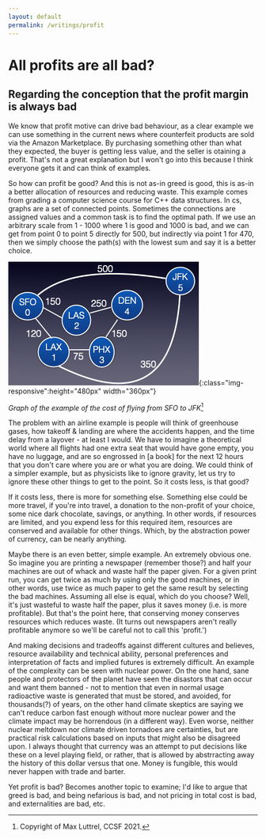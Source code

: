 ```yaml
---
layout: default
permalink: /writings/profit
---
```


# All profits are all bad?
## Regarding the conception that the profit margin is always bad

We know that profit motive can drive bad behaviour, as a clear example we can use something in the current news where counterfeit products are sold via the Amazon Marketplace. By purchasing something other than what they expected, the buyer is getting less value, and the seller is otaining a profit. That's not a great explanation but I won't go into this because I think everyone gets it and can think of examples.

So how can profit be good? And this is not as-in greed is good, this is as-in a better allocation of resources and reducing waste. This example comes from grading a computer science course for C++ data structures. In cs, graphs are a set of connected points. Sometimes the connections are assigned values and a common task is to find the optimal path. If we use an arbitrary scale from 1 - 1000 where 1 is good and 1000 is bad, and we can get from point 0 to point 5 directly for 500, but indirectly via point 1 for 470, then we simply choose the path(s) with the lowest sum and say it is a better choice. 

![graph](/assets/img/writings/profit/graph.png "A weighted graph of hypothetical airline flights"){:class="img-responsive":height="480px" width="360px"}

*Graph of the example of the cost of flying from SFO to JFK*[^1]

The problem with an airline example is people will think of greenhouse gases, how takeoff & landing are where the accidents happen, and the time delay from a layover - at least I would. We have to imagine a theoretical world where all flights had one extra seat that would have gone empty, you have no luggage, and are so engrossed in [a book] for the next 12 hours that you don't care where you are or what you are doing. We could think of a simpler example, but as physicists like to ignore gravity, let us try to ignore these other things to get to the point. So it costs less, is that good?

If it costs less, there is more for something else. Something else could be more travel, if you're into travel, a donation to the non-profit of your choice, some nice dark chocolate, savings, or anything. In other words, if resources are limited, and you expend less for this required item, resources are conserved and available for other things. Which, by the abstraction power of currency, can be nearly anything.

Maybe there is an even better, simple example. An extremely obvious one. So imagine you are printing a newspaper (remember those?) and half your machines are out of whack and waste half the paper given. For a given print run, you can get twice as much by using only the good machines, or in other words, use twice as much paper to get the same result by selecting the bad machines. Assuming all else is equal, which do you choose? Well, it's just wasteful to waste half the paper, plus it saves money (i.e. is more profitable). But that's the point here, that conserving money conserves resources which reduces waste. (It turns out newspapers aren't really profitable anymore so we'll be careful not to call this 'profit.')

And making decisions and tradeoffs against different cultures and believes, resource availability and technical ability, personal preferences and interpretation of facts and implied futures is extremely difficult. An example of the complexity can be seen with nuclear power. On the one hand, sane people and protectors of the planet have seen the disastors that can occur and want them banned - not to mention that even in normal usage radioactive waste is generated that must be stored, and avoided, for thousands(?) of years, on the other hand climate skeptics are saying we can't reduce carbon fast enough without more nuclear power and the climate impact may be horrendous (in a different way). Even worse, neither nuclear meltdown nor climate driven tornadoes are certainties, but are practical risk calculations based on inputs that might also be disagreed upon. I always thought that currency was an attempt to put decisions like these on a level playing field, or rather, that is allowed by abstrracting away the history of this dollar versus that one. Money is fungible, this would never happen with trade and barter. 

Yet profit is bad? Becomes another topic to examine; I'd like to argue that greed is bad, and being nefarious is bad, and not pricing in total cost is bad, and externalities are bad, etc. 


[^1]: Copyright of Max Luttrel, CCSF 2021.
